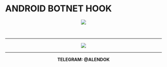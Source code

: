 
<p align="center">
<h1>ANDROID BOTNET HOOK</h1></p>
<p align="center">
<img src="https://www.bleepstatic.com/images/news/u/1220909/2023/Android/4/hook.png"></p>


<br><hr>
<p align="center">
<a href="https://t.me/alendok" > <img src="https://img.shields.io/badge/Telegram-1DA1F2?style=for-the-badge&logo=Telegram&logoColor=white"> </a></p>
<hr>
<p align="center">
<b>TELEGRAM: @ALENDOK </p>


